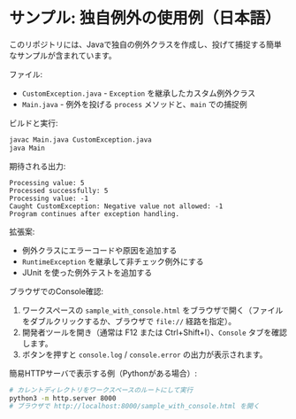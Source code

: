 # サンプル: 独自例外の使用例（日本語）

このリポジトリには、Javaで独自の例外クラスを作成し、投げて捕捉する簡単なサンプルが含まれています。

ファイル:
- `CustomException.java` - `Exception` を継承したカスタム例外クラス
- `Main.java` - 例外を投げる `process` メソッドと、`main` での捕捉例

ビルドと実行:
```bash
javac Main.java CustomException.java
java Main
```

期待される出力:

```
Processing value: 5
Processed successfully: 5
Processing value: -1
Caught CustomException: Negative value not allowed: -1
Program continues after exception handling.
```

拡張案:
- 例外クラスにエラーコードや原因を追加する
- `RuntimeException` を継承して非チェック例外にする
- JUnit を使った例外テストを追加する

ブラウザでのConsole確認:

1. ワークスペースの `sample_with_console.html` をブラウザで開く（ファイルをダブルクリックするか、ブラウザで `file://` 経路を指定）。
2. 開発者ツールを開き（通常は F12 または Ctrl+Shift+I）、`Console` タブを確認します。
3. ボタンを押すと `console.log` / `console.error` の出力が表示されます。

簡易HTTPサーバで表示する例（Pythonがある場合）:
```bash
# カレントディレクトリをワークスペースのルートにして実行
python3 -m http.server 8000
# ブラウザで http://localhost:8000/sample_with_console.html を開く
```
